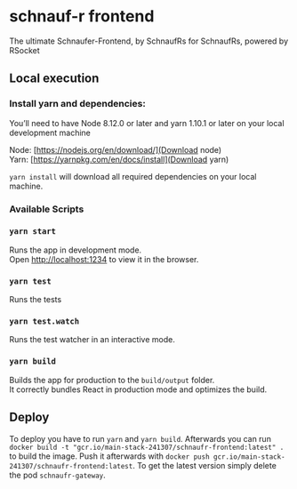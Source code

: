 # schnauf-r frontend
The ultimate Schnaufer-Frontend, by SchnaufRs for SchnaufRs, powered by RSocket

## Local execution
### Install yarn and dependencies: 
You’ll need to have Node 8.12.0 or later and yarn 1.10.1 or later on your local development machine 

Node:  [https://nodejs.org/en/download/](Download node)<br>
Yarn: [https://yarnpkg.com/en/docs/install](Download yarn)<br>
 
`yarn install` will download all required dependencies on your local machine.

### Available Scripts

### `yarn start`
Runs the app in development mode.<br>
Open [http://localhost:1234](http://localhost:1234) to view it in the browser.

### `yarn test`
Runs the tests

### `yarn test.watch`
Runs the test watcher in an interactive mode.<br>

### `yarn build`
Builds the app for production to the `build/output` folder.<br>
It correctly bundles React in production mode and optimizes the build.


## Deploy
To deploy you have to run `yarn` and `yarn build`. Afterwards you can run
`docker build -t "gcr.io/main-stack-241307/schnaufr-frontend:latest" .` to build the image.
Push it afterwards with `docker push gcr.io/main-stack-241307/schnaufr-frontend:latest`.
To get the latest version simply delete the pod `schnaufr-gateway`.
